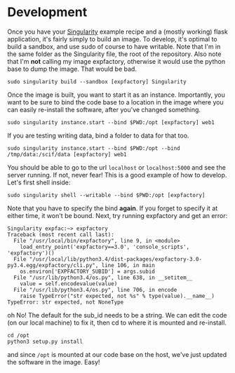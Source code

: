 # Development

Once you have your [Singularity](../Singularity) example recipe and a (mostly working) flask application, it's fairly simply to build an image. To develop, it's optimal to build a sandbox, and use sudo of course to have writable. Note that I'm in the same folder as the Singularity file, the root of the repository. Also note that I'm **not** calling my image expfactory, otherwise it would use the python base to dump the image. That would be bad.

```
sudo singularity build --sandbox [expfactory] Singularity
```

Once the image is built, you want to start it as an instance. Importantly, you want to be sure to bind the code base to a location in the image where you can easily re-install the software, after you've changed something.

```
sudo singularity instance.start --bind $PWD:/opt [expfactory] web1
```

If you are testing writing data, bind a folder to data for that too.

```
sudo singularity instance.start --bind $PWD:/opt --bind /tmp/data:/scif/data [expfactory] web1
```

You should be able to go to the url `localhost` or `localhost:5000` and see the server running. If not, never fear! This is a good example of how to develop. Let's first shell inside:

```
sudo singularity shell --writable --bind $PWD:/opt [expfactory]
```

Note that you have to specify the bind **again**. If you forget to specify it at either time, it won't be bound. Next, try running expfactory and get an error:

```
Singularity expfac:~> expfactory
Traceback (most recent call last):
  File "/usr/local/bin/expfactory", line 9, in <module>
    load_entry_point('expfactory==3.0', 'console_scripts', 'expfactory')()
  File "/usr/local/lib/python3.4/dist-packages/expfactory-3.0-py3.4.egg/expfactory/cli.py", line 106, in main
    os.environ['EXPFACTORY_SUBID'] = args.subid
  File "/usr/lib/python3.4/os.py", line 638, in __setitem__
    value = self.encodevalue(value)
  File "/usr/lib/python3.4/os.py", line 706, in encode
    raise TypeError("str expected, not %s" % type(value).__name__)
TypeError: str expected, not NoneType

```

oh No! The default for the sub_id needs to be a string. We can edit the code (on our local machine) to fix it, then cd to where it is mounted and re-install.

```
cd /opt
python3 setup.py install
```

and since `/opt` is mounted at our code base on the host, we've just updated the software in the image. Easy!
